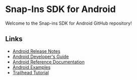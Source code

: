 # Snap-Ins SDK for Android

Welcome to the Snap-ins SDK for Android GitHub repository!

## Links

* [Android Release Notes](https://github.com/forcedotcom/ServiceSDK-Android/releases)
* [Android Developer's Guide](https://developer.salesforce.com/docs/atlas.en-us.service_sdk_android.meta/service_sdk_android/servicesdk_android_dev_guide.htm)
* [Android Reference Documentation](http://forcedotcom.github.io/ServiceSDK-Android/)
* [Android Examples](./Examples/)
* [Trailhead Tutorial](https://trailhead.salesforce.com/modules/service_snap-ins_mobile_apps)

<!-- 216.0.2 -->
